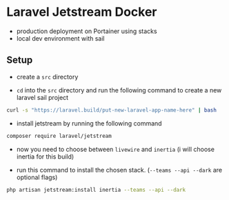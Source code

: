 # Laravel Jetstream Docker 

* production deployment on Portainer using stacks
* local dev environment with sail

## Setup

- create a `src` directory 

- `cd` into the `src` directory and run the following command to create a new laravel sail project
```bash
curl -s "https://laravel.build/put-new-laravel-app-name-here" | bash
```

- install jetstream by running the following command
```bash
composer require laravel/jetstream
```

- now you need to choose between `livewire` and `inertia` (i will choose inertia for this build)

- run this command to install the chosen stack. (`--teams --api --dark` are optional flags)
```bash
php artisan jetstream:install inertia --teams --api --dark
```